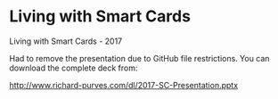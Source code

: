 # Living with Smart Cards
Living with Smart Cards - 2017

Had to remove the presentation due to GitHub file restrictions. You can download the complete deck from:

http://www.richard-purves.com/dl/2017-SC-Presentation.pptx
